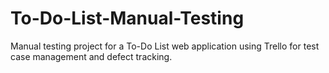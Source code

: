 # To-Do-List-Manual-Testing
Manual testing project for a To-Do List web application using Trello for test case management and defect tracking.
